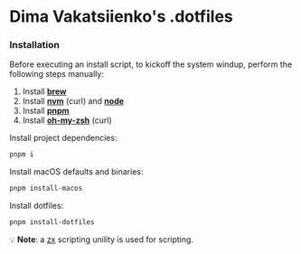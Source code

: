 # Dima Vakatsiienko's .dotfiles

### Installation

Before executing an install script, to kickoff the system windup, perform the following steps
manually:

1. Install **[brew](https://brew.sh/)**
2. Install **[nvm](https://github.com/nvm-sh/nvm)** (curl) and **[node](https://nodejs.org/en)**
3. Install **[pnpm](https://pnpm.io/installation)**
4. Install **[oh-my-zsh](https://ohmyz.sh/#install)** (curl)

Install project dependencies:

```bash
pnpm i
```

Install macOS defaults and binaries:

```bash
pnpm install-macos
```

Install dotfiles:

```bash
pnpm install-dotfiles
```

💡 **Note**: a [zx](https://github.com/google/zx#fs-package) scripting unility is used for scripting.
